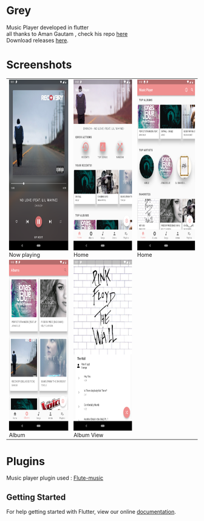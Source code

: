 # Grey
Music Player developed in flutter
<br>
all thanks to Aman Gautam , check his repo <a href="https://github.com/amangautam1/flutter-musicplayer">  here </a>
<br>
Download releases <a href="https://github.com/avirias/Grey/releases">here</a>.

# Screenshots
<table>
  <tr>
    <td>
      <img src="screenshots/now_playing.png" height=450 width=253/>
      <br>
      Now playing
    </td>
    <td>
      <img src="screenshots/home1.png" height=450 width=253>
      <br>
      Home
      </td>
      <td>
      <img src="screenshots/home2.png" height=450 width=253>
        <br>
      Home
      </td>
    </tr>
  <tr>
      <td>
      <img src="screenshots/albums.png" height=450 width=253>
        <br>
      Album
      </td>
    <td>
      <img src="screenshots/album_view.png" height=450 width=253>
      <br>
      Album View
      </td>
    </tr>


  </table>

# Plugins
Music player plugin used : <a href="https://github.com/iampawan/Flute-Music-Player">Flute-music</a>

## Getting Started

For help getting started with Flutter, view our online
[documentation](https://flutter.io/).

